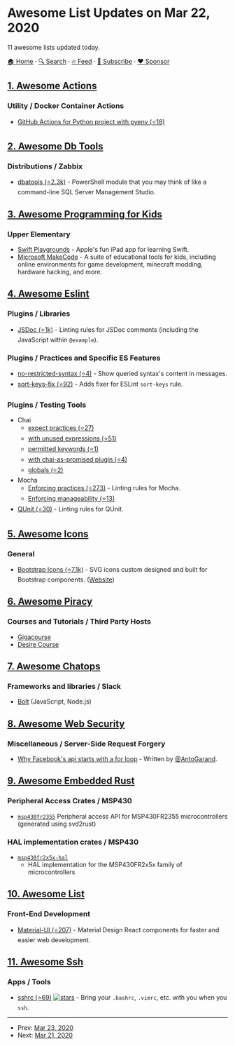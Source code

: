 # Awesome List Updates on Mar 22, 2020

11 awesome lists updated today.

[🏠 Home](/README.md) · [🔍 Search](https://www.trackawesomelist.com/search/) · [🔥 Feed](https://www.trackawesomelist.com/rss.xml) · [📮 Subscribe](https://trackawesomelist.us17.list-manage.com/subscribe?u=d2f0117aa829c83a63ec63c2f&id=36a103854c) · [❤️  Sponsor](https://github.com/sponsors/theowenyoung)



## [1. Awesome Actions](/content/sdras/awesome-actions/README.md)

### Utility / Docker Container Actions

*   [GitHub Actions for Python project with pyenv (⭐18)](https://github.com/gabrielfalcao/pyenv-action)

## [2. Awesome Db Tools](/content/mgramin/awesome-db-tools/README.md)

### Distributions / Zabbix

*   [dbatools (⭐2.3k)](https://github.com/sqlcollaborative/dbatools) - PowerShell module that you may think of like a command-line SQL Server Management Studio.

## [3. Awesome Programming for Kids](/content/HollyAdele/awesome-programming-for-kids/README.md)

### Upper Elementary

*   [Swift Playgrounds](http://www.apple.com/swift/playgrounds/) - Apple's fun iPad app for learning Swift.
*   [Microsoft MakeCode](https://www.microsoft.com/en-us/makecode) - A suite of educational tools for kids, including online environments for game development, minecraft modding, hardware hacking, and more.

## [4. Awesome Eslint](/content/dustinspecker/awesome-eslint/README.md)

### Plugins / Libraries

*   [JSDoc (⭐1k)](https://github.com/gajus/eslint-plugin-jsdoc) - Linting rules for JSDoc comments (including the JavaScript within `@example`).

### Plugins / Practices and Specific ES Features

*   [no-restricted-syntax (⭐4)](https://github.com/brettz9/eslint-plugin-query) - Show queried syntax's content in messages.
*   [sort-keys-fix (⭐92)](https://github.com/leo-buneev/eslint-plugin-sort-keys-fix) - Adds fixer for ESLint `sort-keys` rule.

### Plugins / Testing Tools

*   Chai
    *   [expect practices (⭐27)](https://github.com/turbo87/eslint-plugin-chai-expect)
    *   [with unused expressions (⭐51)](https://github.com/ihordiachenko/eslint-plugin-chai-friendly)
    *   [permitted keywords (⭐1)](https://github.com/gavinaiken/eslint-plugin-chai-expect-keywords)
    *   [with chai-as-promised plugin (⭐4)](https://github.com/fintechstudios/eslint-plugin-chai-as-promised)
    <!-- lint disable double-link -->
    *   [globals (⭐2)](https://github.com/t-huth/eslint-plugin-chai-assert-bdd)
*   Mocha
    *   [Enforcing practices (⭐273)](https://github.com/lo1tuma/eslint-plugin-mocha) - Linting rules for Mocha.
    *   [Enforcing manageability (⭐13)](https://github.com/onechiporenko/eslint-plugin-mocha-cleanup/)
*   [QUnit (⭐30)](https://github.com/platinumazure/eslint-plugin-qunit) - Linting rules for QUnit.

## [5. Awesome Icons](/content/notlmn/awesome-icons/README.md)

### General

*   [Bootstrap Icons (⭐7.1k)](https://github.com/twbs/icons#readme) - SVG icons custom designed and built for Bootstrap components. ([Website](https://icons.getbootstrap.com/))

## [6. Awesome Piracy](/content/Igglybuff/awesome-piracy/README.md)

### Courses and Tutorials / Third Party Hosts

*   [Gigacourse](https://gigacourse.com/)
*   [Desire Course](https://desirecourse.net/)

## [7. Awesome Chatops](/content/exAspArk/awesome-chatops/README.md)

### Frameworks and libraries / Slack

*   [Bolt](https://slack.dev/bolt/concepts) (JavaScript, Node.js)

## [8. Awesome Web Security](/content/qazbnm456/awesome-web-security/README.md)

### Miscellaneous / Server-Side Request Forgery

*   [Why Facebook's api starts with a for loop](https://dev.to/antogarand/why-facebooks-api-starts-with-a-for-loop-1eob) - Written by [@AntoGarand](https://twitter.com/AntoGarand).

## [9. Awesome Embedded Rust](/content/rust-embedded/awesome-embedded-rust/README.md)

### Peripheral Access Crates / MSP430

*   [`msp430fr2355`](https://crates.io/crates/msp430fr2355) Peripheral access API for MSP430FR2355 microcontrollers (generated using svd2rust)

### HAL implementation crates / MSP430

*   [`msp430fr2x5x-hal`](https://crates.io/crates/msp430fr2x5x-hal)
    *   HAL implementation for the MSP430FR2x5x family of microcontrollers

## [10. Awesome List](/content/sindresorhus/awesome/README.md)

### Front-End Development

*   [Material-UI (⭐207)](https://github.com/nadunindunil/awesome-material-ui#readme) - Material Design React components for faster and easier web development.

## [11. Awesome Ssh](/content/moul/awesome-ssh/README.md)

### Apps / Tools

*   [sshrc (⭐69)](https://github.com/danrabinowitz/sshrc) [![stars](https://img.shields.io/github/stars/danrabinowitz/sshrc.svg?style=social\&label=stars)](https://github.com/danrabinowitz/sshrc) - Bring your `.bashrc`, `.vimrc`, etc. with you when you `ssh`.

---

- Prev: [Mar 23, 2020](/content/2020/03/23/README.md)
- Next: [Mar 21, 2020](/content/2020/03/21/README.md)